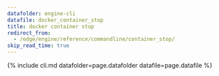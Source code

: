 ```yaml
---
datafolder: engine-cli
datafile: docker_container_stop
title: docker container stop
redirect_from:
  - /edge/engine/reference/commandline/container_stop/
skip_read_time: true
---
```

<!--
This page is automatically generated from Docker's source code. If you want to
suggest a change to the text that appears here, open a ticket or pull request
in the source repository on GitHub:

https://github.com/docker/cli
-->

{% include cli.md datafolder=page.datafolder datafile=page.datafile %}
